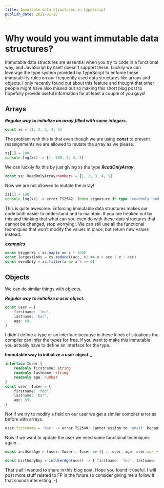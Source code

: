 ```yaml
---
title: Immutable data structures in typescript
publish_date: 2021-01-28
---
```



# Why would you want immutable data structures?

Immutable data structures are essential when you try to code in a functional way, and JavaScript by itself doesn't support these. Luckily we can leverage the type system provided by TypeScript to enforce these immutability rules on our frequently used data structures like arrays and objects.
I only recently found out about this feature and thought that other people might have also missed out so making this short blog post to hopefully provide useful information for at least a couple of you guys!

## Arrays

**_Regular way to initialize an array filled with some integers._**

```ts
const xs = [1, 2, 3, 4, 5]
```

The problem with this is that even though we are using **_const_** to prevent reassignments we are allowed to mutate the array as we please.

```ts
xs[1] = 100
console.log(xs) -> [1, 100, 3, 4, 5]
```

We can luckily fix this by just giving xs the type **_ReadOnlyArray_**.

```ts
const xs: ReadOnlyArray<number> = [1, 2, 3, 4, 5]
```

Now we are not allowed to mutate the array!

```ts
xs[1] = 100
console.log(xs) -> error TS2542: Index signature in type 'readonly number[]' only permits reading.
```

This is quite awesome. Enforcing immutable data structures makes our code both easier to understand and to maintain. If you are freaked out by this and thinking that what can you even do with these data structures that cannot be changed, stop worrying!. We can still use all the functional techniques that won't modify the values in place, but return new values instead.

**_examples_**

```ts
const biggerXs = xs.map(x => x * 100)
const largestInXs = xs.reduce((acc, x) => x > acc ? x : acc)
const evenOnly = xs.filter(x => x % == 0)
```

## Objects

We can do similar things with objects.

**_Regular way to initialize a user object._**

```ts
const user = {
    firstname: 'foo',
    lastname: 'bar',
    age: 69,
}
```

I didn't define a type or an interface because in these kinds of situations the compiler can infer the types for free. If you want to make this immutable you actually have to define an interface for the type.

**Immutable way to initialize a user object.\_**

```ts
interface Iuser {
    readonly firstname: string
    readonly lastname: string
    readonly age: number
}
const user: Iuser = {
    firstname: 'foo',
    lastname: 'bar',
    age: 69,
}
```

Not if we try to modify a field on our user we get a similar compiler error as before with arrays.

```ts
user.firstname = 'bar' -> error TS2540: Cannot assign to 'email' because it is a read-only property.
```

Now if we want to update the user we need some functional techniques again...

```ts
const incUserAge = (user: Iuser): Iuser => ({ ...user, age: user.age + 1 })

const birthdayBoy = incUserAge(user) -> { firstname: 'foo', lastname: 'var', age: 70 }
```

That's all I wanted to share in this blog post. Hope you found it useful. I will post more stuff related to FP in the future so consider giving me a follow if that sounds interesting ;-).